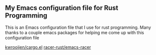 ## My Emacs configuration file for Rust Programming

This is an Emacs configuration file that I use for rust programming.  Many thanks to a couple emacs packages for helping me come up with this configuration file

[kwrooijen/cargo.el](https://github.com/kwrooijen/cargo.el)
[racer-rust/emacs-racer](https://github.com/racer-rust/emacs-racer)

